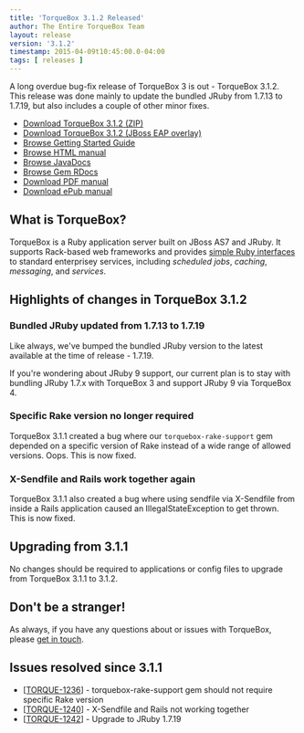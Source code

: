 ```yaml
---
title: 'TorqueBox 3.1.2 Released'
author: The Entire TorqueBox Team
layout: release
version: '3.1.2'
timestamp: 2015-04-09t10:45:00.0-04:00
tags: [ releases ]
---
```


A long overdue bug-fix release of TorqueBox 3 is out - TorqueBox
3.1.2. This release was done mainly to update the bundled JRuby from
1.7.13 to 1.7.19, but also includes a couple of other minor fixes.

* [Download TorqueBox 3.1.2 (ZIP)][download]
* [Download TorqueBox 3.1.2 (JBoss EAP overlay)][download_overlay]
* [Browse Getting Started Guide][gettingstarted]
* [Browse HTML manual][htmldocs]
* [Browse JavaDocs][javadocs]
* [Browse Gem RDocs][rdocs]
* [Download PDF manual][pdfdocs]
* [Download ePub manual][epubdocs]

## What is TorqueBox?

TorqueBox is a Ruby application server built on JBoss AS7 and JRuby.
It supports Rack-based web frameworks and provides [simple Ruby
interfaces][features] to standard enterprisey services, including
*scheduled jobs*, *caching*, *messaging*, and *services*.

## Highlights of changes in TorqueBox 3.1.2

### Bundled JRuby updated from 1.7.13 to 1.7.19

Like always, we've bumped the bundled JRuby version to the latest
available at the time of release - 1.7.19.

If you're wondering about JRuby 9 support, our current plan is to stay
with bundling JRuby 1.7.x with TorqueBox 3 and support JRuby 9 via
TorqueBox 4.

### Specific Rake version no longer required

TorqueBox 3.1.1 created a bug where our `torquebox-rake-support` gem
depended on a specific version of Rake instead of a wide range of
allowed versions. Oops. This is now fixed.

### X-Sendfile and Rails work together again

TorqueBox 3.1.1 also created a bug where using sendfile via X-Sendfile
from inside a Rails application caused an IllegalStateException to get
thrown. This is now fixed.


## Upgrading from 3.1.1

No changes should be required to applications or config files to
upgrade from TorqueBox 3.1.1 to 3.1.2.


## Don't be a stranger!

As always, if you have any questions about or issues with TorqueBox, please [get in touch][community].

## Issues resolved since 3.1.1

<ul>
<li>[<a href='https://issues.jboss.org/browse/TORQUE-1236'>TORQUE-1236</a>] -         torquebox-rake-support gem should not require specific Rake version
</li>
<li>[<a href='https://issues.jboss.org/browse/TORQUE-1240'>TORQUE-1240</a>] -         X-Sendfile and Rails not working together 
</li>
<li>[<a href='https://issues.jboss.org/browse/TORQUE-1242'>TORQUE-1242</a>] -         Upgrade to JRuby 1.7.19
</li>
</ul>


[download]:         /release/org/torquebox/torquebox-dist/3.1.2/torquebox-dist-3.1.2-bin.zip
[download_overlay]: /release/org/torquebox/torquebox-dist/3.1.2/torquebox-dist-3.1.2-eap-overlay.zip
[gettingstarted]:   /getting-started/3.1.2/
[htmldocs]:         /documentation/3.1.2/
[javadocs]:         /documentation/3.1.2/javadoc/
[rdocs]:            /documentation/3.1.2/yardoc/
[pdfdocs]:          /release/org/torquebox/torquebox-docs-en_US/3.1.2/torquebox-docs-en_US-3.1.2.pdf
[epubdocs]:         /release/org/torquebox/torquebox-docs-en_US/3.1.2/torquebox-docs-en_US-3.1.2.epub
[features]:         /features
[community]:        /community/
